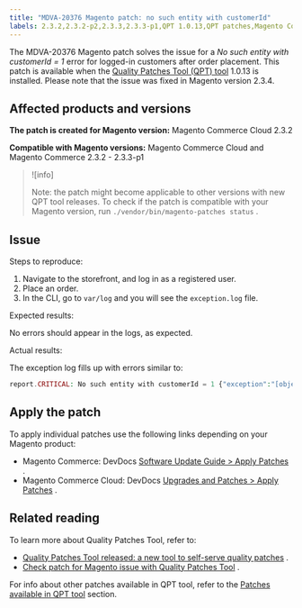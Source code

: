 ```yaml
---
title: "MDVA-20376 Magento patch: no such entity with customerId"
labels: 2.3.2,2.3.2-p2,2.3.3,2.3.3-p1,QPT 1.0.13,QPT patches,Magento Commerce,Magento Commerce Cloud,Quality Patches Tool,customerId,error,no such entity,order placement
---
```


The MDVA-20376 Magento patch solves the issue for a *No such entity with customerId = 1* error for logged-in customers after order placement. This patch is available when the [Quality Patches Tool (QPT) tool](https://devdocs.magento.com/guides/v2.4/comp-mgr/patching.html#mqp) 1.0.13 is installed. Please note that the issue was fixed in Magento version 2.3.4.

## Affected products and versions

 **The patch is created for Magento version:** Magento Commerce Cloud 2.3.2

 **Compatible with Magento versions:** Magento Commerce Cloud and Magento Commerce 2.3.2 - 2.3.3-p1

>![info]
>
>Note: the patch might become applicable to other versions with new QPT tool releases. To check if the patch is compatible with your Magento version, run `./vendor/bin/magento-patches status` .

## Issue

 <span class="wysiwyg-underline">Steps to reproduce:</span> 

1. Navigate to the storefront, and log in as a registered user.
1. Place an order.
1. In the CLI, go to `var/log` and you will see the `exception.log` file.

Expected results:

No errors should appear in the logs, as expected.

 <span class="wysiwyg-underline">Actual results:</span> 

The exception log fills up with errors similar to:

```php
report.CRITICAL: No such entity with customerId = 1 {"exception":"[object] (Magento\\Framework\\Exception\\NoSuchEntityException(code: 0): No such entity with customerId = 1 at /mnt/data/home/nyarlaga/dev/232/vendor/magento/framework/Exception/NoSuchEntityException.php:50)"} []
```

## Apply the patch

To apply individual patches use the following links depending on your Magento product:

* Magento Commerce: DevDocs [Software Update Guide > Apply Patches](https://devdocs.magento.com/guides/v2.4/comp-mgr/patching.html) .
* Magento Commerce Cloud: DevDocs [Upgrades and Patches > Apply Patches](https://devdocs.magento.com/cloud/project/project-patch.html) .

## Related reading

To learn more about Quality Patches Tool, refer to:

* [Quality Patches Tool released: a new tool to self-serve quality patches](https://support.magento.com/hc/en-us/articles/360047139492) .
* [Check patch for Magento issue with Quality Patches Tool](https://support.magento.com/hc/en-us/articles/360047125252) .

For info about other patches available in QPT tool, refer to the [Patches available in QPT tool](https://support.magento.com/hc/en-us/sections/360010506631-Patches-available-in-QPT-tool-) section.